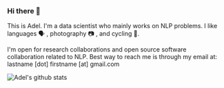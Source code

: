 ### Hi there 👋
This is Adel. I'm a data scientist who mainly works on NLP problems. I like languages 🗣 , photography 📷 , and cycling 🚴‍.


I'm open for research collaborations and open source software collaboration related to NLP. Best way to reach me is through my email at: lastname [dot] firstname [at] gmail.com


![Adel's github stats](https://github-readme-stats.vercel.app/api?username=adelra&show_icons=true&theme=vue)

<!--
**adelra/adelra** is a ✨ _special_ ✨ repository because its `README.md` (this file) appears on your GitHub profile.

Here are some ideas to get you started:

- 🔭 I’m currently working on ...
- 🌱 I’m currently learning ...
- 👯 I’m looking to collaborate on ...
- 🤔 I’m looking for help with ...
- 💬 Ask me about ...
- 📫 How to reach me: ...
- 😄 Pronouns: ...
- ⚡ Fun fact: ...
-->
